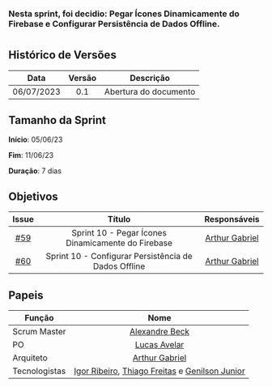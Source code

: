 ### Nesta sprint, foi decidio: Pegar Ícones Dinamicamente do Firebase e Configurar Persistência de Dados Offline.
#

## Histórico de Versões

|    Data    | Versão |       Descrição       |
| :--------: | :----: | :-------------------: |
| 06/07/2023 |  0.1   | Abertura do documento |

## Tamanho da Sprint

**Início**: 05/06/23

**Fim**: 11/06/23

**Duração**: 7 dias

## Objetivos

|                            Issue                             |              Título               |                    Responsáveis                     |
| :----------------------------------------------------------: | :-------------------------------: | :-------------------------------------------------: |
| [#59](https://github.com/fga-eps-mds/2023.1-GuiaUnB/issues/59) | Sprint 10 - Pegar Ícones Dinamicamente do Firebase | [Arthur Gabriel](https://github.com/ArthurGabrieel) |
| [#60](https://github.com/fga-eps-mds/2023.1-GuiaUnB/issues/60) | Sprint 10 - Configurar Persistência de Dados Offline | [Arthur Gabriel](https://github.com/ArthurGabrieel) |



## Papeis

| Função        |                                                                           Nome                                                                            |
| ------------- | :-------------------------------------------------------------------------------------------------------------------------------------------------------: |
| Scrum Master  |                                                    [Alexandre Beck](https://github.com/zzzBECK)                                                   |
| PO            |                                                    [Lucas Avelar](https://github.com/LucasAvelar2711)                                                     |
| Arquiteto     |                                                    [Arthur Gabriel](https://github.com/ArthurGabrieel)                                                    |
| Tecnologistas | [Igor Ribeiro](https://github.com/igor-ribeir0), [Thiago Freitas](https://github.com/thiagorfreitas) e [Genilson Junior](https://github.com/GenilsonJunior99006) |